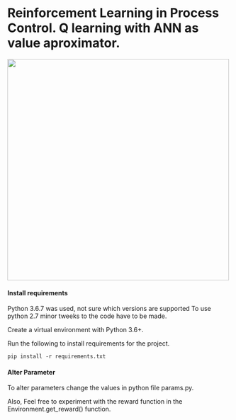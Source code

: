 # Reinforcement Learning in Process Control. Q learning with ANN as value aproximator.

<img src="https://github.com/emedd33/Deep-Reinforcement-Learning-Process-Control/blob/master/visualize/images/DescriptionImage.png" width="500">


#### Install requirements
Python 3.6.7 was used, not sure which versions are supported
To use python 2.7 minor tweeks to the code have to be made.

Create a virtual environment with Python 3.6+.

Run the following to install requirements for the project.
```shell
pip install -r requirements.txt
```

#### Alter Parameter
To alter parameters change the values in python file params.py.

Also, Feel free to experiment with the reward function in the Environment.get_reward() function.


